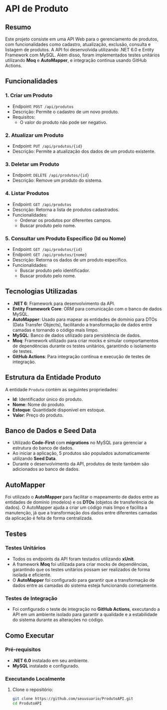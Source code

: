 # API de Produto 

## Resumo

Este projeto consiste em uma API Web para o gerenciamento de produtos, com funcionalidades como cadastro, atualização, exclusão, consulta e listagem de produtos. A API foi desenvolvida utilizando .NET 6.0 e Entity Framework com MySQL. Além disso, foram implementados testes unitários utilizando **Moq** e **AutoMapper**, e integração contínua usando GitHub Actions.

## Funcionalidades

### 1. **Criar um Produto**
- Endpoint: `POST /api/produtos`
- Descrição: Permite o cadastro de um novo produto.
- Requisitos:
  - O valor do produto não pode ser negativo.

### 2. **Atualizar um Produto**
- Endpoint: `PUT /api/produtos/{id}`
- Descrição: Permite a atualização dos dados de um produto existente.

### 3. **Deletar um Produto**
- Endpoint: `DELETE /api/produtos/{id}`
- Descrição: Remove um produto do sistema.

### 4. **Listar Produtos**
- Endpoint: `GET /api/produtos`
- Descrição: Retorna a lista de produtos cadastrados.
- Funcionalidades:
  - Ordenar os produtos por diferentes campos.
  - Buscar produto pelo nome.

### 5. **Consultar um Produto Específico (Id ou Nome)**
- Endpoint: `GET /api/produtos/{id}`
- Endpoint: `GET /api/produtos/{nome}`
- Descrição: Retorna os dados de um produto específico.
- Funcionalidades:
  - Buscar produto pelo identificador.
  - Buscar produto pelo nome.

## Tecnologias Utilizadas

- **.NET 6**: Framework para desenvolvimento da API.
- **Entity Framework Core**: ORM para comunicação com o banco de dados MySQL.
- **AutoMapper**: Usado para mapear as entidades de domínio para DTOs (Data Transfer Objects), facilitando a transformação de dados entre camadas e tornando o código mais limpo.
- **MySQL**: Banco de dados utilizado para persistência de dados.
- **Moq**: Framework utilizado para criar mocks e simular comportamentos de dependências durante os testes unitários, garantindo o isolamento de testes.
- **GitHub Actions**: Para integração contínua e execução de testes de integração.

## Estrutura da Entidade Produto

A entidade `Produto` contém as seguintes propriedades:

- **Id**: Identificador único do produto.
- **Nome**: Nome do produto.
- **Estoque**: Quantidade disponível em estoque.
- **Valor**: Preço do produto.

## Banco de Dados e Seed Data

- Utilizado **Code-First** com **migrations** no MySQL para gerenciar a estrutura do banco de dados.
- Ao iniciar a aplicação, 5 produtos são populados automaticamente utilizando **Seed Data**.
- Durante o desenvolvimento da API, produtos de teste também são adicionados ao banco de dados.

## AutoMapper

Foi utilizado o **AutoMapper** para facilitar o mapeamento de dados entre as entidades de domínio (modelos) e os **DTOs** (objetos de transferência de dados). O AutoMapper ajuda a criar um código mais limpo e facilita a manutenção, já que a transformação dos dados entre diferentes camadas da aplicação é feita de forma centralizada.

## Testes

### Testes Unitários
- Todos os endpoints da API foram testados utilizando **xUnit**.
- A framework **Moq** foi utilizada para criar mocks de dependências, garantindo que os testes unitários possam ser realizados de forma isolada e eficiente.
- O **AutoMapper** foi configurado para garantir que a transformação de dados entre as camadas do sistema esteja funcionando corretamente.

### Testes de Integração
- Foi configurado o teste de integração no **GitHub Actions**, executando a API em um ambiente isolado para garantir a qualidade e a estabilidade do sistema durante as alterações no código.


## Como Executar

### Pré-requisitos
- **.NET 6.0** instalado em seu ambiente.
- **MySQL** instalado e configurado.

### Executando Localmente

1. Clone o repositório:
   ```bash
   git clone https://github.com/seuusuario/ProdutoAPI.git
   cd ProdutoAPI
